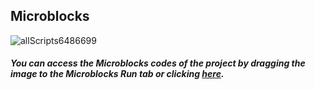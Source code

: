 
## Microblocks
![allScripts6486699](https://user-images.githubusercontent.com/112697142/195044420-12432dfc-3d1b-41fd-aa66-3b1db16bac13.png)


##### You can access the Microblocks codes of the project by dragging the image to the Microblocks Run tab or clicking [here](https://microblocks.fun/run/microblocks.html#scripts=GP%20Scripts%0Adepends%20%27PicoBricks%27%20%27RFID%20%28RC522%29%27%20%27Servo%27%0A%0Ascript%20458%2087%20%7B%0AwhenStarted%0Arc522_initialize_SPI%2017%0Ahomeowner%20%3D%20%28%27%5Bdata%3AmakeList%5D%27%2099%20253%2023%207%29%0AsetServoAngle%2022%2090%0Aforever%20%7B%0A%20%20if%20%28rc522_card_present%29%20%7B%0A%20%20%20%20pb_beep%20100%0A%20%20%20%20if%20%28%28%27%5Bdata%3AjoinStrings%5D%27%20homeowner%29%20%3D%3D%20%28%27%5Bdata%3AjoinStrings%5D%27%20%28rc522_read_uid%29%29%29%20%7B%0A%20%20%20%20%20%20sayIt%20%27Login%20Confirmed%27%0A%20%20%20%20%20%20pb_set_rgb_color%20%28colorSwatch%2035%20190%2030%20255%29%0A%20%20%20%20%20%20setServoAngle%2022%200%0A%20%20%20%20%20%20waitMillis%203000%0A%20%20%20%20%20%20setServoAngle%2022%2090%0A%20%20%20%20%7D%20else%20%7B%0A%20%20%20%20%20%20sayIt%20%27invalid%20user%27%0A%20%20%20%20%20%20pb_set_rgb_color%20%28colorSwatch%20190%2040%208%20255%29%0A%20%20%20%20%20%20waitMillis%203000%0A%20%20%20%20%7D%0A%20%20%7D%20else%20%7B%0A%20%20%20%20sayIt%20%27No%20Card%20Detected%27%0A%20%20%20%20pb_turn_off_RGB%0A%20%20%7D%0A%20%20waitMillis%20100%0A%7D%0A%7D%0A%0A "here").

